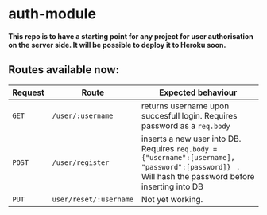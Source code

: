 # auth-module

#### This repo is to have a starting point for any project for user authorisation on the server side. It will be possible to deploy it to Heroku soon.

## Routes available now: 
|Request|Route|Expected behaviour|
|---|---|---|
|`GET`|`/user/:username`|returns username upon succesfull login. Requires password as a `req.body`|
|`POST`|`/user/register`|inserts a new user into DB. Requires ```req.body = {"username":[username], "password":[password]} ``` . Will hash the password before inserting into DB|
|`PUT`|`user/reset/:username`| Not yet working. |
